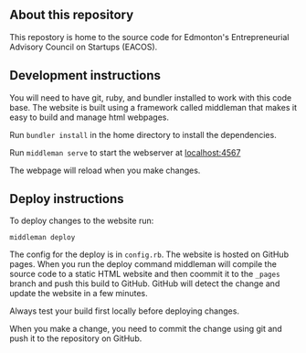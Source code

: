 ## About this repository

This repostory is home to the source code for Edmonton's Entrepreneurial Advisory Council on Startups (EACOS).

## Development instructions

You will need to have git, ruby, and bundler installed to work with this
code base. The website is built using a framework called middleman that
makes it easy to build and manage html webpages.

Run `bundler install` in the home directory to install the dependencies.

Run `middleman serve` to start the webserver at [localhost:4567](http://localhost:4567/)

The webpage will reload when you make changes.


## Deploy instructions


To deploy changes to the website run:

```
middleman deploy
```

The config for the deploy is in `config.rb`. The website is hosted on
GitHub pages. When you run the deploy command middleman will compile the
source code to a static HTML website and then coommit it to the `_pages` branch and push this build to GitHub. GitHub will detect the change and update the website in a few minutes.

Always test your build first locally before deploying changes.

When you make a change, you need to commit the change using git and push it to the
repository on GitHub.

